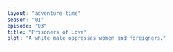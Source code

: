 ```yaml
---
layout: "adventure-time"
season: "01"
episode: "03"
title: "Prisoners of Love"
plot: "A white male oppresses women and foreigners."
---
```

